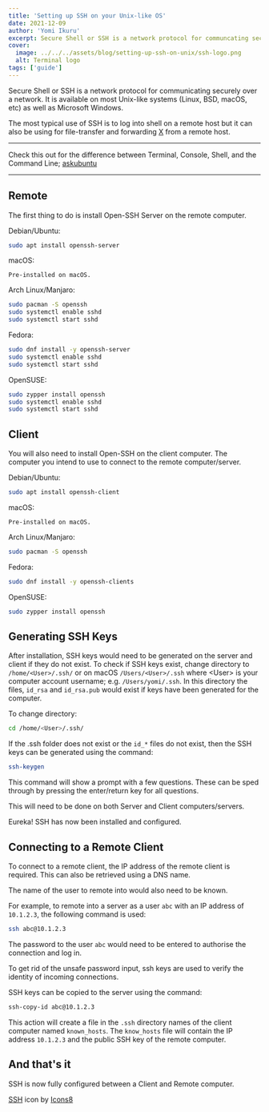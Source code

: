 ```yaml
---
title: 'Setting up SSH on your Unix-like OS'
date: 2021-12-09
author: 'Yomi Ikuru'
excerpt: Secure Shell or SSH is a network protocol for communcating securely over a network. It is available on most Unix-like systems (Linux, BSD, macOS, etc) as well as Microsoft Windows.
cover:
  image: ../../../assets/blog/setting-up-ssh-on-unix/ssh-logo.png
  alt: Terminal logo
tags: ['guide']
---
```


Secure Shell or SSH is a network protocol for communicating securely over a network. It is available on most Unix-like systems (Linux, BSD, macOS, etc) as well as Microsoft Windows.

The most typical use of SSH is to log into shell on a remote host but it can also be using for file-transfer and forwarding [X](https://en.wikipedia.org/wiki/X_Window_System) from a remote host.

---

Check this out for the difference between Terminal, Console, Shell, and the Command Line; [askubuntu](https://askubuntu.com/questions/506510/what-is-the-difference-between-terminal-console-shell-and-command-line)

---

## Remote

The first thing to do is install Open-SSH Server on the remote computer.

Debian/Ubuntu:

```bash
sudo apt install openssh-server
```

macOS:

`Pre-installed on macOS.`

Arch Linux/Manjaro:

```bash
sudo pacman -S openssh
sudo systemctl enable sshd
sudo systemctl start sshd
```

Fedora:

```bash
sudo dnf install -y openssh-server
sudo systemctl enable sshd
sudo systemctl start sshd
```

OpenSUSE:

```bash
sudo zypper install openssh
sudo systemctl enable sshd
sudo systemctl start sshd
```

## Client

You will also need to install Open-SSH on the client computer. The computer you intend to use to connect to the remote computer/server.

Debian/Ubuntu:

```bash
sudo apt install openssh-client
```

macOS:

`Pre-installed on macOS.`

Arch Linux/Manjaro:

```bash
sudo pacman -S openssh
```

Fedora:

```bash
sudo dnf install -y openssh-clients
```

OpenSUSE:

```bash
sudo zypper install openssh
```

## Generating SSH Keys

After installation, SSH keys would need to be generated on the server and client if they do not exist. To check if SSH keys exist, change directory to `/home/<User>/.ssh/` or on macOS `/Users/<User>/.ssh` where \<User\> is your computer account username; e.g. `/Users/yomi/.ssh`. In this directory the files, `id_rsa` and `id_rsa.pub` would exist if keys have been generated for the computer.

To change directory:

```bash
cd /home/<User>/.ssh/
```

If the .ssh folder does not exist or the `id_*` files do not exist, then the SSH keys can be generated using the command:

```bash
ssh-keygen
```

This command will show a prompt with a few questions. These can be sped through by pressing the enter/return key for all questions.

This will need to be done on both Server and Client computers/servers.

Eureka! SSH has now been installed and configured.

## Connecting to a Remote Client

To connect to a remote client, the IP address of the remote client is required. This can also be retrieved using a DNS name.

The name of the user to remote into would also need to be known.

For example, to remote into a server as a user `abc` with an IP address of `10.1.2.3`, the following command is used:

```bash
ssh abc@10.1.2.3
```

The password to the user `abc` would need to be entered to authorise the connection and log in.

To get rid of the unsafe password input, ssh keys are used to verify the identity of incoming connections.

SSH keys can be copied to the server using the command:

```bash
ssh-copy-id abc@10.1.2.3
```

This action will create a file in the `.ssh` directory names of the client computer named `known_hosts`. The `know_hosts` file will contain the IP address `10.1.2.3` and the public SSH key of the remote computer.

## And that's it

SSH is now fully configured between a Client and Remote computer.

<a target="_blank" href="https://icons8.com/icon/45190/ssh">SSH</a> icon by <a target="_blank" href="https://icons8.com">Icons8</a>
